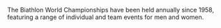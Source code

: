 The Biathlon World Championships have been held annually since 1958, featuring a range of individual and team events for men and women.
